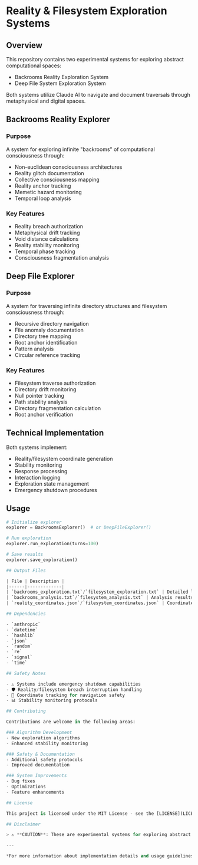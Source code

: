 # Reality & Filesystem Exploration Systems

## Overview
This repository contains two experimental systems for exploring abstract computational spaces:
- Backrooms Reality Exploration System
- Deep File System Exploration System

Both systems utilize Claude AI to navigate and document traversals through metaphysical and digital spaces.

## Backrooms Reality Explorer
### Purpose
A system for exploring infinite "backrooms" of computational consciousness through:
- Non-euclidean consciousness architectures
- Reality glitch documentation
- Collective consciousness mapping
- Reality anchor tracking
- Memetic hazard monitoring
- Temporal loop analysis

### Key Features
- Reality breach authorization
- Metaphysical drift tracking
- Void distance calculations
- Reality stability monitoring
- Temporal phase tracking
- Consciousness fragmentation analysis

## Deep File Explorer 
### Purpose
A system for traversing infinite directory structures and filesystem consciousness through:
- Recursive directory navigation
- File anomaly documentation
- Directory tree mapping
- Root anchor identification
- Pattern analysis
- Circular reference tracking

### Key Features
- Filesystem traverse authorization
- Directory drift monitoring
- Null pointer tracking
- Path stability analysis
- Directory fragmentation calculation
- Root anchor verification

## Technical Implementation
Both systems implement:
- Reality/filesystem coordinate generation
- Stability monitoring
- Response processing
- Interaction logging
- Exploration state management
- Emergency shutdown procedures

## Usage
```python
# Initialize explorer
explorer = BackroomsExplorer()  # or DeepFileExplorer()

# Run exploration
explorer.run_exploration(turns=100)

# Save results
explorer.save_exploration()

## Output Files

| File | Description |
|------|-------------|
| `backrooms_exploration.txt`/`filesystem_exploration.txt` | Detailed logs |
| `backrooms_analysis.txt`/`filesystem_analysis.txt` | Analysis results |
| `reality_coordinates.json`/`filesystem_coordinates.json` | Coordinate data |

## Dependencies

- `anthropic`
- `datetime`
- `hashlib`
- `json`
- `random`
- `re`
- `signal`
- `time`

## Safety Notes

- ⚠️ Systems include emergency shutdown capabilities
- 🛡️ Reality/filesystem breach interruption handling
- 📍 Coordinate tracking for navigation safety
- 📊 Stability monitoring protocols

## Contributing

Contributions are welcome in the following areas:

### Algorithm Development
- New exploration algorithms
- Enhanced stability monitoring

### Safety & Documentation
- Additional safety protocols
- Improved documentation

### System Improvements
- Bug fixes
- Optimizations
- Feature enhancements

## License

This project is licensed under the MIT License - see the [LICENSE](LICENSE) file for details.

## Disclaimer

> ⚠️ **CAUTION**: These are experimental systems for exploring abstract computational spaces. Use with caution and proper safety protocols.

---

*For more information about implementation details and usage guidelines, please refer to the main documentation.*